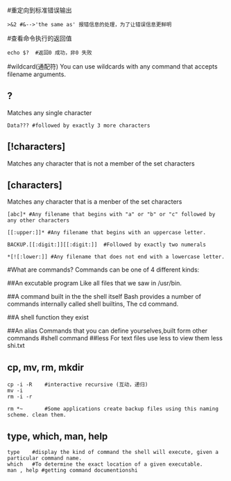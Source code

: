 #重定向到标准错误输出

	>&2 #&-->'the same as' 报错信息的处理，为了让错误信息更鲜明

#查看命令执行的返回值

	echo $?  #返回0 成功，非0 失败

#wildcard(通配符)
You can use wildcards with any command that accepts filename arguments.
## ?
Matches any single character

	Data??? #followed by exactly 3 more characters

## [!characters]
Matches any character that is not a member of the set characters

## [characters]
Matches any character that is a menber of the set characters

	[abc]* #Any filename that begins with "a" or "b" or "c" followed by any other characters 

	[[:upper:]]* #Any filename that begins with an uppercase letter.

	BACKUP.[[:digit:]][[:digit:]]  #Followed by exactly two numerals

	*[![:lower:]] #Any filename that does not end with a lowercase letter.

#What are commands?
Commands can be one of 4 different kinds:

##An excutable program
Like all files that we saw in /usr/bin. 

##A command built in the the shell itself
Bash provides a number of commands internally called shell builtins, The cd command.

##A shell function
they exist

##An alias
Commands that you can define yourselves,built form other commands
#shell command
##less 
For text files use less to view them
	less shi.txt

## cp, mv, rm, mkdir

	cp -i -R    #interactive recursive (互动，递归)
	mv -i
	rm -i -r

	rm *~       #Some applications create backup files using this naming scheme. clean them.

## type, which, man, help

	type    #display the kind of command the shell will execute, given a particular command name.
	which   #To determine the exact location of a given executable.
	man , help #getting command documentionshi

